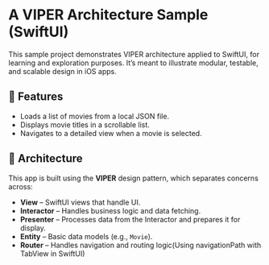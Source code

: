 # A VIPER Architecture Sample (SwiftUI)

This sample project demonstrates VIPER architecture applied to SwiftUI, for learning and exploration purposes. It’s meant to illustrate modular, testable, and scalable design in iOS apps.

## 📱 Features

- Loads a list of movies from a local JSON file.
- Displays movie titles in a scrollable list.
- Navigates to a detailed view when a movie is selected.

## 🧱 Architecture

This app is built using the **VIPER** design pattern, which separates concerns across:

- **View** – SwiftUI views that handle UI.
- **Interactor** – Handles business logic and data fetching.
- **Presenter** – Processes data from the Interactor and prepares it for display.
- **Entity** – Basic data models (e.g., `Movie`).
- **Router** – Handles navigation and routing logic(Using navigationPath with TabView in SwiftUI)

